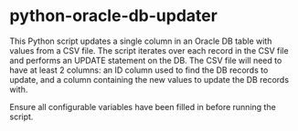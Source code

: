 # python-oracle-db-updater

This Python script updates a single column in an Oracle DB table with values from a CSV file. The script iterates over each record in the CSV file and performs an UPDATE statement on the DB. The CSV file will need to have at least 2 columns: an ID column used to find the DB records to update, and a column containing the new values to update the DB records with.

Ensure all configurable variables have been filled in before running the script.

